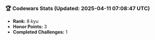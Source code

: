 ### 🏆 Codewars Stats (Updated: 2025-04-11 07:08:47 UTC)

- **Rank:** 8 kyu
- **Honor Points:** 3
- **Completed Challenges:** 1
